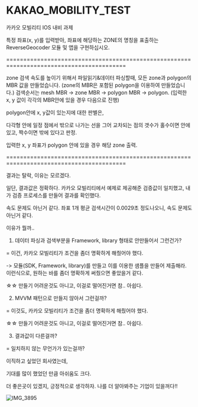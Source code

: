 # KAKAO_MOBILITY_TEST


카카오 모빌리티 IOS 내비 과제

특정 좌표(x, y)를 입력받아, 좌표에 해당하는 ZONE의 명칭을 표출하는 ReverseGeocoder 모듈 및 앱을 구현하십시오.

=========================================================================================

zone 검색 속도를 높이기 위해서
파일읽기&데이터 파싱할때, 모든 zone과 polygon의 MBR 값을 만들었습니다. (zone의 MBR은 포함된 polygon을 이용하여 만들었습니다.)
검색순서는 mesh MBR -> zone MBR -> polygon MBR -> polygon. (입력한 x, y 값이 각각의 MBR안에 있을 경우 다음으로 진행)

polygon안에 x, y값이 있는지에 대한 판별은,

다각형 안에 일정 점에서 밖으로 나가는 선을 그어
교차되는 점의 갯수가 홀수이면 안에 있고,
짝수이면 밖에 있다고 판정.

입력한 x, y 좌표가 polygon 안에 있을 경우 해당 zone 출력.

=========================================================================================

결과는 탈락, 이유는 모르겠다. 


일단, 결과값은 정확하다.
카카오 모빌리티에서 예제로 제공해준 검증값이 일치했고, 내가 검증 프로세스를 만들어 결과를 확인했다.

속도 문제도 아닌거 같다.
좌표 1개 평균 검색시간이 0.0029초 정도나오니, 속도 문제도 아닌거 같다.


이유가 뭘까.. 

1. 데이터 파싱과 검색부분을 Framework, library 형태로 안만들어서 그런건가?

= 이건, 카카오 모빌리티가 조건을 좀더 명확하게 해줬어야 했다.

-> 모듈(SDK, Framework, library)를 만들고 이를 이용한 샘플을 만들어 제출해라.  
 이런식으로, 원하는 바를 좀더 명확하게 써줬으면 좋았을거 같다.

    
☆☆ 만들기 어려운것도 아니고, 이걸로 떨어진거면 참.. 아쉽다.


2. MVVM 패턴으로 만들지 않아서 그런걸까?

= 이것도, 카카오 모빌리티가 조건을 좀더 명확하게 해줬어야 했다.

☆☆ 만들기 어려운것도 아니고, 이걸로 떨어진거면 참.. 아쉽다.


3. 결과값이 다른걸까?

= 일치하지 않는 무언가가 있는걸까?



이직하고 싶었던 회사였는데, 

기대를 많이 했었던 만큼 아쉬움도 크다.

더 좋은곳이 있겠지, 긍정적으로 생각하자. 나를 더 알아봐주는 기업이 있을꺼다!!  



![IMG_3895](https://user-images.githubusercontent.com/5820255/74238177-9a35ea80-4d18-11ea-8563-16a9f7941a17.PNG)
